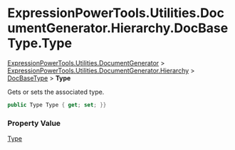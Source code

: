 ﻿# ExpressionPowerTools.Utilities.DocumentGenerator.Hierarchy.DocBaseType.Type

[ExpressionPowerTools.Utilities.DocumentGenerator](ExpressionPowerTools.Utilities.DocumentGenerator.a.md) > [ExpressionPowerTools.Utilities.DocumentGenerator.Hierarchy](ExpressionPowerTools.Utilities.DocumentGenerator.Hierarchy.n.md) > [DocBaseType](ExpressionPowerTools.Utilities.DocumentGenerator.Hierarchy.DocBaseType.cs.md) > **Type**

Gets or sets the associated type.

```csharp
public Type Type { get; set; }}
```

### Property Value

 [Type](https://docs.microsoft.com/dotnet/api/system.type) 

